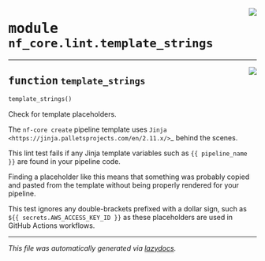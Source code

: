 <!-- markdownlint-disable -->

<a href="../../../../../../tools/nf_core/lint/template_strings.py#L0"><img align="right" style="float:right;" src="https://img.shields.io/badge/-source-cccccc?style=flat-square"></a>

# <kbd>module</kbd> `nf_core.lint.template_strings`

---

<a href="../../../../../../tools/nf_core/lint/template_strings.py#L8"><img align="right" style="float:right;" src="https://img.shields.io/badge/-source-cccccc?style=flat-square"></a>

## <kbd>function</kbd> `template_strings`

```python
template_strings()
```

Check for template placeholders.

The `nf-core create` pipeline template uses `Jinja <https://jinja.palletsprojects.com/en/2.11.x/>`\_ behind the scenes.

This lint test fails if any Jinja template variables such as `{{ pipeline_name }}` are found in your pipeline code.

Finding a placeholder like this means that something was probably copied and pasted from the template without being properly rendered for your pipeline.

This test ignores any double-brackets prefixed with a dollar sign, such as `${{ secrets.AWS_ACCESS_KEY_ID }}` as these placeholders are used in GitHub Actions workflows.

---

_This file was automatically generated via [lazydocs](https://github.com/ml-tooling/lazydocs)._
